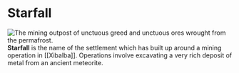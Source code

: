 # Starfall
![The mining outpost of unctuous greed and unctuous ores wrought from the permafrost.](Starfall.jpg)
**Starfall** is the name of the settlement which has built up around a mining operation in [[Xibalba]]. Operations involve excavating a very rich deposit of metal from an ancient meteorite. 
